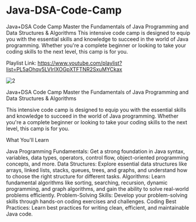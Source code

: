 # Java-DSA-Code-Camp
 Java+DSA Code Camp Master the Fundamentals of Java Programming and Data Structures &amp; Algorithms  This intensive code camp is designed to equip you with the essential skills and knowledge to succeed in the world of Java programming. Whether you're a complete beginner or looking to take your coding skills to the next level, this camp is for you.

Playlist Link: https://www.youtube.com/playlist?list=PL5aOhqv5LVIrIXOGpXTFTNR2SxuMYCkax

![2](https://github.com/lavishsheth/Java-DSA-Code-Camp/assets/109017996/2b0a9317-b245-42cd-911b-0eb74076a5cb)


Java+DSA Code Camp
Master the Fundamentals of Java Programming and Data Structures & Algorithms

This intensive code camp is designed to equip you with the essential skills and knowledge to succeed in the world of Java programming. Whether you're a complete beginner or looking to take your coding skills to the next level, this camp is for you.

What You'll Learn

Java Programming Fundamentals: Get a strong foundation in Java syntax, variables, data types, operators, control flow, object-oriented programming concepts, and more.
Data Structures: Explore essential data structures like arrays, linked lists, stacks, queues, trees, and graphs, and understand how to choose the right structure for different tasks.
Algorithms: Learn fundamental algorithms like sorting, searching, recursion, dynamic programming, and graph algorithms, and gain the ability to solve real-world problems efficiently.
Problem-Solving Skills: Develop your problem-solving skills through hands-on coding exercises and challenges.
Coding Best Practices: Learn best practices for writing clean, efficient, and maintainable Java code.

